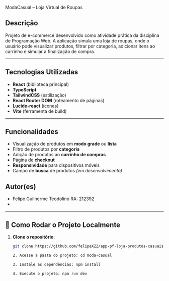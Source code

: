 ModaCasual – Loja Virtual de Roupas

## Descrição
Projeto de e-commerce desenvolvido como atividade prática da disciplina de Programação Web. A aplicação simula uma loja de roupas, onde o usuário pode visualizar produtos, filtrar por categoria, adicionar itens ao carrinho e simular a finalização de compra.

---

## Tecnologias Utilizadas
- **React** (biblioteca principal)
- **TypeScript**
- **TailwindCSS** (estilização)
- **React Router DOM** (roteamento de páginas)
- **Lucide-react** (ícones)
- **Vite** (ferramenta de build)

---

## Funcionalidades
- Visualização de produtos em **modo grade** ou **lista**
- Filtro de produtos por **categoria**
- Adição de produtos ao **carrinho de compras**
- Página de **checkout**
- **Responsividade** para dispositivos móveis
- Campo de **busca** de produtos *(em desenvolvimento)*

## Autor(es)
  
- Felipe Guilherme Teodolino RA: 212392
- 

---

## 🧪 Como Rodar o Projeto Localmente

1. **Clone o repositório**:
   ```bash
   git clone https://github.com/felipeXZZ/app-pf-loja-produtos-casuais.git

   2. Acesse a pasta do projeto: cd moda-casual

   3. Instale as dependências: npm install

   4. Execute o projeto: npm run dev






